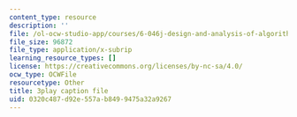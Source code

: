 ```yaml
---
content_type: resource
description: ''
file: /ol-ocw-studio-app/courses/6-046j-design-and-analysis-of-algorithms-spring-2015/0320c487d92e557ab8499475a32a9267_hmReJCupbNU.vtt
file_size: 96872
file_type: application/x-subrip
learning_resource_types: []
license: https://creativecommons.org/licenses/by-nc-sa/4.0/
ocw_type: OCWFile
resourcetype: Other
title: 3play caption file
uid: 0320c487-d92e-557a-b849-9475a32a9267
---
```

